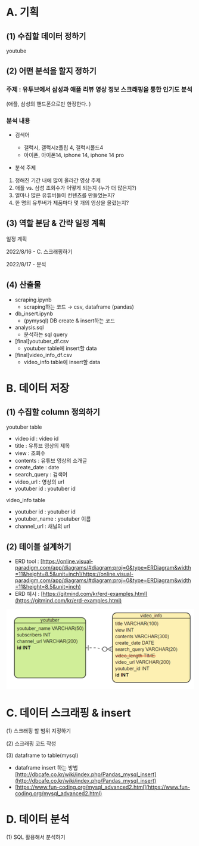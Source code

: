 

# A. 기획

## (1) 수집할 데이터 정하기

youtube

## (2) 어떤 분석을 할지 정하기

### 주제 : 유투브에서 삼성과 애플 리뷰 영상 정보 스크래핑을 통한 인기도 분석

(애플, 삼성의 핸드폰으로만 한정한다. )

### 분석 내용

- 검색어
    - 갤럭시, 갤럭시z플립 4, 갤럭시폴드4
    - 아이폰, 아이폰14, iphone 14, iphone 14 pro

- 분석 주제

1) 정해진 기간 내에 많이 올라간 영상 주제
2) 애플 vs. 삼성 조회수가 어떻게 되는지 (누가 더 많은지?)
3) 얼마나 많은 유튜버들이 컨텐츠를 만들었는지?
4) 한 명의 유투버가 제품마다 몇 개의 영상을 올렸는지?

## (3) 역할 분담 & 간략 일정 계획

일정 계획

2022/8/16 - C. 스크래핑하기

2022/8/17 - 분석

## (4) 산출물

- scraping.ipynb
    - scraping하는 코드 → csv, dataframe (pandas)
- db_insert.ipynb
    - (pymysql) DB create & insert하는 코드
- analysis.sql
    - 분석하는 sql query
- [final]youtuber_df.csv
    - youtuber table에 insert할 data
- [final]video_info_df.csv
    - video_info table에 insert할 data

# B. 데이터 저장

## (1) 수집할 column 정의하기

youtuber table
- video id : video id
- title : 유튜브 영상의 제목 
- view : 조회수
- contents : 유튜브 영상의 소개글
- create_date : date
- search_query : 검색어
- video_url : 영상의 url
- youtuber id : youtuber id


video_info table
- youtuber id : youtuber id
- youtuber_name : youtuber 이름
- channel_url : 채널의 url



## (2) 테이블 설계하기

- ERD tool : [https://online.visual-paradigm.com/app/diagrams/#diagram:proj=0&type=ERDiagram&width=11&height=8.5&unit=inch](https://online.visual-paradigm.com/app/diagrams/#diagram:proj=0&type=ERDiagram&width=11&height=8.5&unit=inch)
- ERD 예시 : [https://gitmind.com/kr/erd-examples.html](https://gitmind.com/kr/erd-examples.html)

![image](erd.png)


# C. 데이터 스크래핑 & insert

(1) 스크래핑 할 범위 지정하기

(2) 스크래핑 코드 작성

(3) dataframe to table(mysql)

- dataframe insert 하는 방법 [http://dbcafe.co.kr/wiki/index.php/Pandas_mysql_insert](http://dbcafe.co.kr/wiki/index.php/Pandas_mysql_insert)
- [https://www.fun-coding.org/mysql_advanced2.html](https://www.fun-coding.org/mysql_advanced2.html)

# D. 데이터 분석

(1) SQL 활용해서 분석하기
